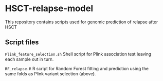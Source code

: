 # HSCT-relapse-model

This repository contains scripts used for genomic prediction of relapse after HSCT

## Script files

`Plink_feature_selection.sh` Shell script for Plink association test leaving each sample out in turn.

`RF_relapse.R` R script for Random Forest fitting and prediction using the same folds as Plink variant selection (above).

